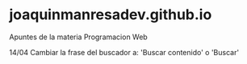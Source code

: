 # joaquinmanresadev.github.io

Apuntes de la materia Programacion Web

14/04
Cambiar la frase del buscador a: 'Buscar contenido' o 'Buscar'
